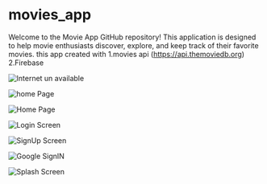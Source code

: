 # movies_app



Welcome to the Movie App GitHub repository! This application is designed to help movie enthusiasts discover, explore, and keep track of their favorite movies.
this app created with
1.movies api (https://api.themoviedb.org)
2.Firebase





![Internet un available](https://github.com/AhmedOsmanOmer/movies_app/blob/main/screenshots/WhatsApp%20Image%202023-10-11%20at%207.07.58%20AM(1).jpeg
)

![home Page](https://github.com/AhmedOsmanOmer/movies_app/blob/main/screenshots/WhatsApp%20Image%202023-10-11%20at%207.07.58%20AM(2).jpeg
)

![Home Page](https://github.com/AhmedOsmanOmer/movies_app/blob/main/screenshots/WhatsApp%20Image%202023-10-11%20at%207.07.58%20AM(3).jpeg
)

![Login Screen](https://github.com/AhmedOsmanOmer/movies_app/blob/main/screenshots/WhatsApp%20Image%202023-10-11%20at%207.07.58%20AM(4).jpeg
)

![SignUp Screen](https://github.com/AhmedOsmanOmer/movies_app/blob/main/screenshots/WhatsApp%20Image%202023-10-11%20at%207.07.58%20AM(5).jpeg
)

![Google SignIN](https://github.com/AhmedOsmanOmer/movies_app/blob/main/screenshots/WhatsApp%20Image%202023-10-11%20at%207.07.58%20AM(6).jpeg
)

![Splash Screen](https://github.com/AhmedOsmanOmer/movies_app/blob/main/screenshots/WhatsApp%20Image%202023-10-11%20at%207.07.58%20AM(7).jpeg
)
